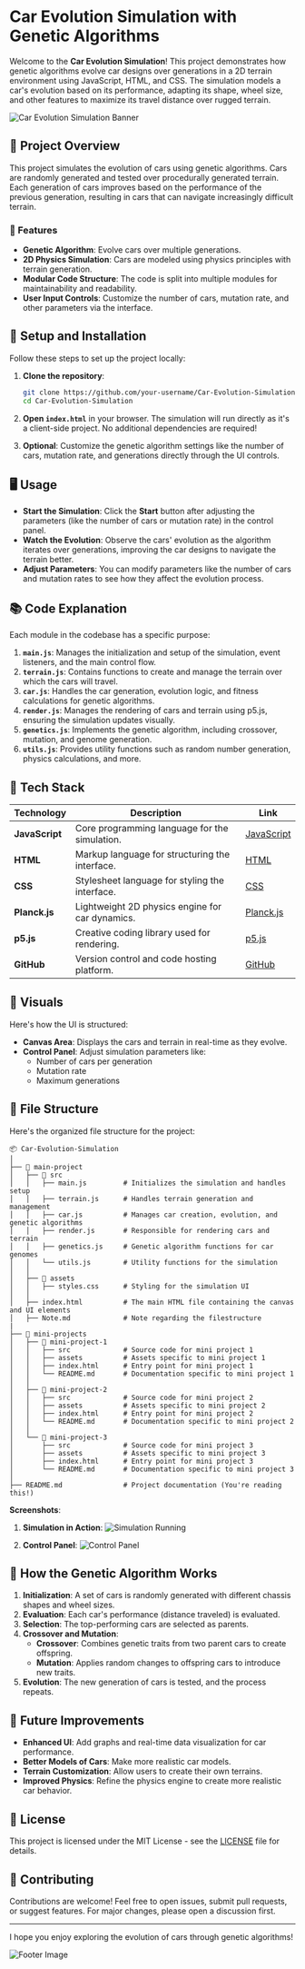 
# **Car Evolution Simulation with Genetic Algorithms**

Welcome to the **Car Evolution Simulation**! This project demonstrates how genetic algorithms evolve car designs over generations in a 2D terrain environment using JavaScript, HTML, and CSS. The simulation models a car's evolution based on its performance, adapting its shape, wheel size, and other features to maximize its travel distance over rugged terrain.

![Car Evolution Simulation Banner](path/to/your/banner-image.png)

## **🚀 Project Overview**

This project simulates the evolution of cars using genetic algorithms. Cars are randomly generated and tested over procedurally generated terrain. Each generation of cars improves based on the performance of the previous generation, resulting in cars that can navigate increasingly difficult terrain.

### **🌟 Features**
- **Genetic Algorithm**: Evolve cars over multiple generations.
- **2D Physics Simulation**: Cars are modeled using physics principles with terrain generation.
- **Modular Code Structure**: The code is split into multiple modules for maintainability and readability.
- **User Input Controls**: Customize the number of cars, mutation rate, and other parameters via the interface.

## **🔧 Setup and Installation**

Follow these steps to set up the project locally:

1. **Clone the repository**:
   ```bash
   git clone https://github.com/your-username/Car-Evolution-Simulation.git
   cd Car-Evolution-Simulation
   ```

2. **Open `index.html`** in your browser. The simulation will run directly as it's a client-side project. No additional dependencies are required!

3. **Optional**: Customize the genetic algorithm settings like the number of cars, mutation rate, and generations directly through the UI controls.

## **🖥️ Usage**

- **Start the Simulation**: Click the **Start** button after adjusting the parameters (like the number of cars or mutation rate) in the control panel.
- **Watch the Evolution**: Observe the cars' evolution as the algorithm iterates over generations, improving the car designs to navigate the terrain better.
- **Adjust Parameters**: You can modify parameters like the number of cars and mutation rates to see how they affect the evolution process.

## **📚 Code Explanation**

Each module in the codebase has a specific purpose:

1. **`main.js`**: Manages the initialization and setup of the simulation, event listeners, and the main control flow.
2. **`terrain.js`**: Contains functions to create and manage the terrain over which the cars will travel.
3. **`car.js`**: Handles the car generation, evolution logic, and fitness calculations for genetic algorithms.
4. **`render.js`**: Manages the rendering of cars and terrain using p5.js, ensuring the simulation updates visually.
5. **`genetics.js`**: Implements the genetic algorithm, including crossover, mutation, and genome generation.
6. **`utils.js`**: Provides utility functions such as random number generation, physics calculations, and more.

## **🧩 Tech Stack**

| Technology    | Description                                     | Link                                    |
|---------------|-------------------------------------------------|----------------------------------------|
| **JavaScript**| Core programming language for the simulation.   | [JavaScript](https://developer.mozilla.org/en-US/docs/Web/JavaScript)  |
| **HTML**      | Markup language for structuring the interface.  | [HTML](https://developer.mozilla.org/en-US/docs/Web/HTML)              |
| **CSS**       | Stylesheet language for styling the interface.  | [CSS](https://developer.mozilla.org/en-US/docs/Web/CSS)                |
| **Planck.js** | Lightweight 2D physics engine for car dynamics. | [Planck.js](https://github.com/shakiba/planck.js)                      |
| **p5.js**     | Creative coding library used for rendering.     | [p5.js](https://p5js.org/)                                            |
| **GitHub**    | Version control and code hosting platform.      | [GitHub](https://github.com/)                                          |

## **🎨 Visuals**

Here's how the UI is structured:

- **Canvas Area**: Displays the cars and terrain in real-time as they evolve.
- **Control Panel**: Adjust simulation parameters like:
  - Number of cars per generation
  - Mutation rate
  - Maximum generations

## **📂 File Structure**

Here's the organized file structure for the project:

```plaintext
📦 Car-Evolution-Simulation
│
├── 📁 main-project
│   ├── 📁 src
│   │   ├── main.js         # Initializes the simulation and handles setup
│   │   ├── terrain.js      # Handles terrain generation and management
│   │   ├── car.js          # Manages car creation, evolution, and genetic algorithms
│   │   ├── render.js       # Responsible for rendering cars and terrain
│   │   ├── genetics.js     # Genetic algorithm functions for car genomes
│   │   └── utils.js        # Utility functions for the simulation
│   │
│   ├── 📁 assets
│   │   ├── styles.css      # Styling for the simulation UI
│   │
│   ├── index.html          # The main HTML file containing the canvas and UI elements
│   ├── Note.md             # Note regarding the filestructure
|    
├── 📁 mini-projects        
│   ├── 📁 mini-project-1
│   │   ├── src             # Source code for mini project 1
│   │   ├── assets          # Assets specific to mini project 1
│   │   ├── index.html      # Entry point for mini project 1
│   │   └── README.md       # Documentation specific to mini project 1
│   │
│   ├── 📁 mini-project-2
│   │   ├── src             # Source code for mini project 2
│   │   ├── assets          # Assets specific to mini project 2
│   │   ├── index.html      # Entry point for mini project 2
│   │   └── README.md       # Documentation specific to mini project 2
│   │
│   └── 📁 mini-project-3
│       ├── src             # Source code for mini project 3
│       ├── assets          # Assets specific to mini project 3
│       ├── index.html      # Entry point for mini project 3
│       └── README.md       # Documentation specific to mini project 3
│
├── README.md               # Project documentation (You're reading this!)

```

**Screenshots**:
1. **Simulation in Action**:
   ![Simulation Running](path/to/your/simulation-screenshot.png)

2. **Control Panel**:
   ![Control Panel](path/to/your/control-panel-screenshot.png)

## **🔄 How the Genetic Algorithm Works**

1. **Initialization**: A set of cars is randomly generated with different chassis shapes and wheel sizes.
2. **Evaluation**: Each car's performance (distance traveled) is evaluated.
3. **Selection**: The top-performing cars are selected as parents.
4. **Crossover and Mutation**:
   - **Crossover**: Combines genetic traits from two parent cars to create offspring.
   - **Mutation**: Applies random changes to offspring cars to introduce new traits.
5. **Evolution**: The new generation of cars is tested, and the process repeats.

## **🚧 Future Improvements**

- **Enhanced UI**: Add graphs and real-time data visualization for car performance.
- **Better Models of Cars**: Make more realistic car models.
- **Terrain Customization**: Allow users to create their own terrains.
- **Improved Physics**: Refine the physics engine to create more realistic car behavior.

## **📜 License**

This project is licensed under the MIT License - see the [LICENSE](LICENSE) file for details.

## **🤝 Contributing**

Contributions are welcome! Feel free to open issues, submit pull requests, or suggest features. For major changes, please open a discussion first.

---

I hope you enjoy exploring the evolution of cars through genetic algorithms!

![Footer Image](path/to/your/footer-image.png)
